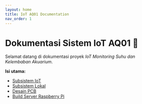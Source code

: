 ```yaml
---
layout: home
title: IoT AQ01 Documentation
nav_order: 1
---
```


# Dokumentasi Sistem IoT AQ01 🐠

Selamat datang di dokumentasi proyek *IoT Monitoring Suhu dan Kelembaban Akuarium*.

**Isi utama:**

- [Subsistem IoT](./_posts/subsistem-iot/overview.md)
- [Subsistem Lokal](./_posts/subsistem-lokal/overview.md)
- [Desain PCB](./_posts/desain-pcb/overview.md)
- [Build Server Raspberry Pi](./_posts/server-raspberrypi/setup.md)
